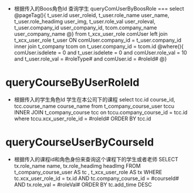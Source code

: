 * 根据传入的Boos角色Id 查询学生
queryComUserByBoosRole
===
select 
	@pageTag(){
		t_user.id user_roleid,
		t_user.role_name user_name,
		t_user.role_headimg user_img,
		t_user.role_val user_roleval,
		t_user.company_id user_company_id,
		tcom.company_name user_company_name
	@}
from t_xcx_user_role comUser
left join t_xcx_user_role t_user ON comUser.company_id = t_user.company_id
inner join t_company tcom on t_user.company_id = tcom.id
	@where(){
		comUser.isdelete = 0
	and t_user.isdelete = 0
	and comUser.role_val = 10
	and t_user.role_val = #roleType#
	and comUser.id = #roleId#
	@} 
	
	

queryCourseByUserRoleId
===
* 根据传入的学生角色Id 学生在本公司下的课程
select
	tcc.id course_id,
	tcc.course_name course_name
from t_company_course_user tccu
INNER JOIN t_company_course tcc on tccu.company_course_id = tcc.id
where tccu.xcx_user_role_id = #roleId#
ORDER BY tcc.id



queryCourseUserByCourseId
===
* 根据传入的课程id和角色身份来查询这个课程下的学生或者老师
	SELECT
		tx.role_name name,
		tx.role_headimg headImg
		FROM
		t_company_course_user AS tc ,
		t_xcx_user_role AS tx
		WHERE
		tc.xcx_user_role_id = tx.id AND
		tc.company_course_id = #courseId# AND
		tx.role_val = #roleVal#
		ORDER BY
		tc.add_time DESC	
